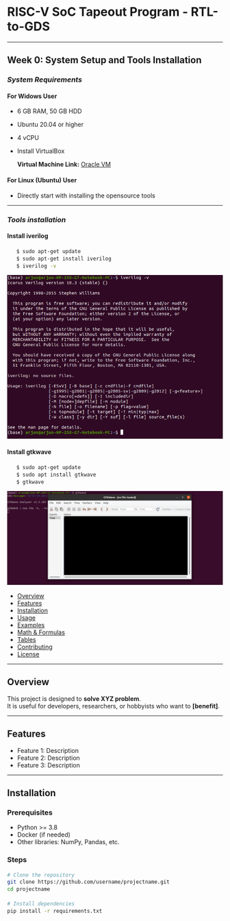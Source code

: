 # RISC-V SoC Tapeout Program - RTL-to-GDS
---
## Week 0: System Setup and Tools Installation

### *System Requirements*
#### For Widows User
- 6 GB RAM, 50 GB HDD
- Ubuntu 20.04 or higher
- 4 vCPU
- Install VirtualBox

  **Virtual Machine Link:**
  [Oracle VM](https://www.virtualbox.org/wiki/Downloads)

#### For Linux (Ubuntu) User
- Directly start with installing the opensource tools
---

### *Tools installation*
#### Install iverilog
```bash
   $ sudo apt-get update
   $ sudo apt-get install iverilog
   $ iverilog -v
```
<p align="center">
  <img src="iverilog.png" alt="iverilog" width="600"/>
</p>

#### Install gtkwave
```bash
   $ sudo apt-get update
   $ sudo apt install gtkwave
   $ gtkwave
```
<p align="center">
  <img src="gtkwave.png" alt="gtkwave" width="600"/>
</p>

- [Overview](#overview)
- [Features](#features)
- [Installation](#installation)
- [Usage](#usage)
- [Examples](#examples)
- [Math & Formulas](#math--formulas)
- [Tables](#tables)
- [Contributing](#contributing)
- [License](#license)

---

## Overview
This project is designed to **solve XYZ problem**.  
It is useful for developers, researchers, or hobbyists who want to **[benefit]**.

---

## Features
- Feature 1: Description
- Feature 2: Description
- Feature 3: Description

---

## Installation

### Prerequisites
- Python >= 3.8
- Docker (if needed)
- Other libraries: NumPy, Pandas, etc.

### Steps
```bash
# Clone the repository
git clone https://github.com/username/projectname.git
cd projectname

# Install dependencies
pip install -r requirements.txt
